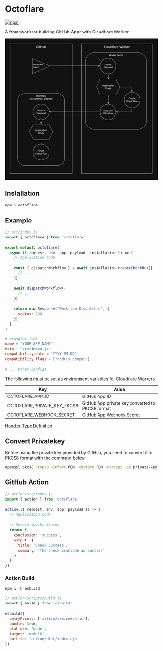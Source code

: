 # Octoflare

[![npm](https://img.shields.io/npm/v/octoflare)](https://npmjs.com/package/octoflare)

A framework for building GitHub Apps with Cloudflare Worker

![workflow](./docs/workflow.png)

## Installation

```sh
npm i octoflare
```

## Example

```js
// src/index.js
import { octoflare } from 'octoflare'

export default octoflare(
  async ({ request, env, app, payload, installation }) => {
    // Application Code

    const { dispatchWorkflow } = await installation.createCheckRun({
      // ...
    })

    await dispatchWorkflow({
      // ...
    })

    return new Response('Workflow Dispatched', {
      status: 200
    })
  }
)
```

```toml
# wrangler.toml
name = "YOUR_APP_NAME"
main = "src/index.js"
compatibility_date = "YYYY-MM-DD"
compatibility_flags = ["nodejs_compat"]

# ... Other Configs

```

The following must be set as environment variables for Cloudflare Workers

| Key                         | Value                                            |
| --------------------------- | ------------------------------------------------ |
| OCTOFLARE_APP_ID            | GitHub App ID                                    |
| OCTOFLARE_PRIVATE_KEY_PKCS8 | GitHub App private key converted to PKCS8 format |
| OCTOFLARE_WEBHOOK_SECRET    | GitHub App Webhook Secret                        |

[Handler Type Definition](./src/types/OctoflareHandler.ts)

## Convert Privatekey

Before using the private key provided by GitHub, you need to convert it to PKCS8 format with the command below.

```sh
openssl pkcs8 -topk8 -inform PEM -outform PEM -nocrypt -in private-key.pem -out private-key-pkcs8.key
```

## GitHub Action

```js
// action/src/index.js
import { action } from 'octoflare'

action(({ request, env, app, payload }) => {
  // Application Code

  // Return Checks Status
  return {
    conclusion: 'success',
    output: {
      title: 'Check Success',
      summary: 'The check conclude as success'
    }
  }
})
```

### Action Build

```sh
npm i -D esbuild
```

```js
// action/scripts/build.js
import { build } from 'esbuild'

esbuild({
  entryPoints: ['action/src/index.ts'],
  bundle: true,
  platform: 'node',
  target: 'node16',
  outfile: 'action/dist/index.cjs'
})
```
